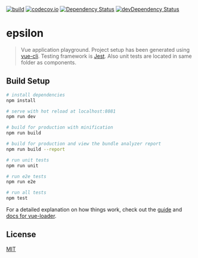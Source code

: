 [![build][travis-image]][travis-url]
[![codecov.io][codecov-image]][codecov-url]
[![Dependency Status][david-image]][david-url]
[![devDependency Status][david-dev-image]][david-dev-url]

[travis-image]: https://travis-ci.org/jojanper/epsilon.svg?branch=master
[travis-url]: https://travis-ci.org/jojanper/epsilon
[codecov-image]: https://codecov.io/gh/jojanper/epsilon/coverage.svg?branch=master
[codecov-url]: https://codecov.io/gh/jojanper/epsilon?branch=master
[david-image]: https://david-dm.org/jojanper/esilon.svg
[david-url]: https://david-dm.org/jojanper/epsilon
[david-dev-image]: https://david-dm.org/jojanper/epsilon/dev-status.svg
[david-dev-url]: https://david-dm.org/jojanper/epsilon#info=devDependencies

# epsilon

> Vue application playground. Project setup has been generated using [vue-cli](https://github.com/vuejs/vue-cli). Testing framework is [Jest](https://facebook.github.io/jest/). Also unit tests are located in same folder as components.

## Build Setup

``` bash
# install dependencies
npm install

# serve with hot reload at localhost:8081
npm run dev

# build for production with minification
npm run build

# build for production and view the bundle analyzer report
npm run build --report

# run unit tests
npm run unit

# run e2e tests
npm run e2e

# run all tests
npm test
```

For a detailed explanation on how things work, check out the [guide](http://vuejs-templates.github.io/webpack/) and [docs for vue-loader](http://vuejs.github.io/vue-loader).

## License

[MIT](/LICENSE)
